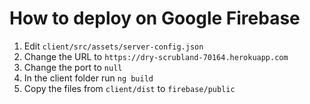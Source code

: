 # How to deploy on Google Firebase

1. Edit `client/src/assets/server-config.json`
2. Change the URL to `https://dry-scrubland-70164.herokuapp.com`
3. Change the port to `null`
4. In the client folder run `ng build`
5. Copy the files from `client/dist` to `firebase/public`
